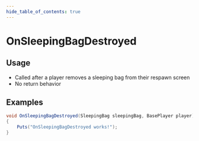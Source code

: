```yaml
---
hide_table_of_contents: true
---
```


# OnSleepingBagDestroyed

## Usage

* Called after a player removes a sleeping bag from their respawn screen
* No return behavior

## Examples

```csharp title=""
void OnSleepingBagDestroyed(SleepingBag sleepingBag, BasePlayer player)
{
    Puts("OnSleepingBagDestroyed works!");
}
```
